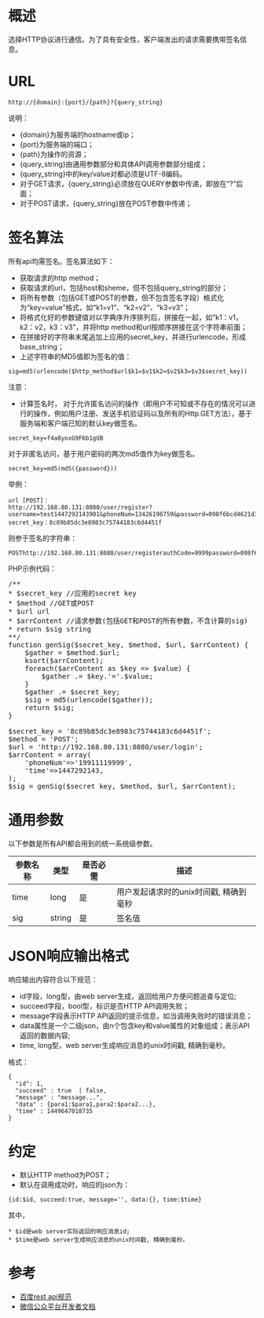 # 概述
选择HTTP协议进行通信。为了具有安全性，客户端发出的请求需要携带签名信息。
# URL
```
http://{domain}:{port}/{path}?{query_string}
```

说明：

* {domain}为服务端的hostname或ip；
* {port}为服务端的端口；
* {path}为操作的资源；
* {query_string}由通用参数部分和具体API调用参数部分组成；
* {query_string}中的key/value对都必须是UTF-8编码。
* 对于GET请求，{query_string}必须放在QUERY参数中传递，即放在“?”后面；
* 对于POST请求，{query_string}放在POST参数中传递；

# 签名算法
所有api均需签名。签名算法如下：

* 获取请求的http method；
* 获取请求的url，包括host和sheme，但不包括query_string的部分；
* 将所有参数（包括GET或POST的参数，但不包含签名字段）格式化为“key=value”格式，如“k1=v1”、“k2=v2”、“k3=v3”；
* 将格式化好的参数键值对以字典序升序排列后，拼接在一起，如“k1：v1，k2：v2，k3：v3”，并将http method和url按顺序拼接在这个字符串前面；
* 在拼接好的字符串末尾追加上应用的secret_key，并进行urlencode，形成base_string；
* 上述字符串的MD5值即为签名的值：

```
sig=md5(urlencode($http_method$url$k1=$v1$k2=$v2$k3=$v3$secret_key))
```

注意：

* 计算签名时，
对于允许匿名访问的操作（即用户不可知或不存在的情况可以进行的操作，例如用户注册、发送手机验证码以及所有的Http.GET方法），基于服务端和客户端已知的默认key做签名。
```
secret_key=f4a8yoxG9F6b1gUB
```

对于非匿名访问，基于用户密码的两次md5值作为key做签名。
```
secret_key=md5(md5({password}))
```

举例：

```
url [POST]：
http://192.168.80.131:8080/user/register?username=test1447292143901&phoneNum=13426198759&password=098f6bcd4621d373cade4e832627b4f6&authCode=9999&time=1447292143902
secret_key：8c89b85dc3e8983c75744183c6d4451f
```

则参于签名的字符串：

```
POSThttp://192.168.80.131:8080/user/registerauthCode=9999password=098f6bcd4621d373cade4e832627b4f6phoneNum=13426198759time=1447292143902username=test14472921439018c89b85dc3e8983c75744183c6d4451f
```

PHP示例代码：

<pre>
/**
* $secret_key //应用的secret key
* $method //GET或POST
* $url url
* $arrContent //请求参数(包括GET和POST的所有参数，不含计算的sig)
* return $sig string
**/
function genSig($secret_key, $method, $url, $arrContent) {
    $gather = $method.$url;
    ksort($arrContent);
    foreach($arrContent as $key => $value) {
        $gather .= $key.'='.$value;
    }   
    $gather .= $secret_key;
    $sig = md5(urlencode($gather));
    return $sig;
}   
 
$secret_key = '8c89b85dc3e8983c75744183c6d4451f';
$method = 'POST';
$url = 'http://192.168.80.131:8080/user/login';
$arrContent = array(
    'phoneNum'=>'19911119999',
    'time'=>1447292143,
);  
$sig = genSig($secret_key, $method, $url, $arrContent);
</pre>

# 通用参数
以下参数是所有API都会用到的统一系统级参数。

参数名称 | 类型	  | 是否必需 | 描述
------ | -------- | -----  | ----
time   | long     | 是 | 用户发起请求时的unix时间戳, 精确到毫秒
sig    | string   | 是 | 签名值

# JSON响应输出格式
响应输出内容符合以下规范：

* id字段，long型，由web server生成，返回给用户方便问题追查与定位;
* succeed字段，bool型，标识是否HTTP API调用失败；
* message字段表示HTTP API返回的提示信息，如当调用失败时的错误消息；
* data属性是一个二级json，由n个包含key和value属性的对象组成；表示API返回的数据内容;
* time, long型，web server生成响应消息的unix时间戳, 精确到毫秒。

格式：

```
{
  "id": 1,
  "succeed" : true  | false,
  "message" : "message...",
  "data" : {para1:$para1,para2:$para2...},
  "time" : 1449647018735
}
```

# 约定

* 默认HTTP method为POST；
* 默认在调用成功时，响应的json为：
```
{id:$id, succeed:true, message='', data:{}, time:$time}
```
其中，

    * $id是web server实际返回的响应消息id;
    * $time是web server生成响应消息的unix时间戳, 精确到毫秒。

# 参考

* [百度rest api规范](http://developer.baidu.com/wiki/index.php?title=docs/cplat/push/api)
* [微信公众平台开发者文档](http://mp.weixin.qq.com/wiki/home/index.html)